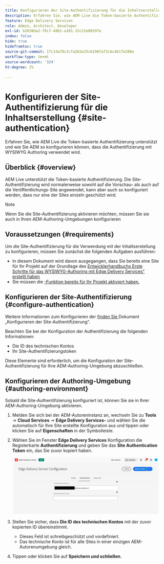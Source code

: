 ```yaml
---
title: Konfigurieren der Site-Authentifizierung für die Inhaltserstellung
description: Erfahren Sie, wie AEM Live die Token-basierte Authentifizierung unterstützt und wie Sie AEM so konfigurieren können, dass die Authentifizierung mit WYSIWYG Authoring verwendet wird.
feature: Edge Delivery Services
role: Admin, Architect, Developer
exl-id: b2838da2-79c7-49b1-a101-15c21e80197e
index: false
hide: true
hidefromtoc: true
source-git-commit: 17c14a78c2cfa262e25c6196fa73c6c4b17e200a
workflow-type: tm+mt
source-wordcount: '324'
ht-degree: 2%

---
```


# Konfigurieren der Site-Authentifizierung für die Inhaltserstellung {#site-authentication}

Erfahren Sie, wie AEM Live die Token-basierte Authentifizierung unterstützt und wie Sie AEM so konfigurieren können, dass die Authentifizierung mit WYSIWYG Authoring verwendet wird.

## Überblick {#overview}

AEM Live unterstützt die Token-basierte Authentifizierung. Die Site-Authentifizierung wird normalerweise sowohl auf die Vorschau- als auch auf die Veröffentlichungs-Site angewendet, kann aber auch so konfiguriert werden, dass nur eine der Sites einzeln geschützt wird.

>[!NOTE]
>
>Wenn Sie die Site-Authentifizierung aktivieren möchten, müssen Sie sie auch in Ihren AEM-Authoring-Umgebungen konfigurieren

## Voraussetzungen {#requirements}

Um die Site-Authentifizierung für die Verwendung mit der Inhaltserstellung zu konfigurieren, müssen Sie zunächst die folgenden Aufgaben ausführen:

* In diesem Dokument wird davon ausgegangen, dass Sie bereits eine Site für Ihr Projekt auf der Grundlage des [Entwicklerhandbuchs Erste Schritte für das WYSIWYG-Authoring mit Edge Delivery Services&quot; erstellt haben](/help/edge/wysiwyg-authoring/edge-dev-getting-started.md)
* Sie müssen die [-Funktion bereits für Ihr Projekt aktiviert haben.](/help/edge/wysiwyg-authoring/repoless.md)

## Konfigurieren der Site-Authentifizierung {#configure-authentication}

Weitere Informationen zum Konfigurieren der [ finden Sie ](https://www.aem.live/docs/authentication-setup-site) Dokument „Konfigurieren der Site-Authentifizierung“.

Beachten Sie bei der Konfiguration der Authentifizierung die folgenden Informationen:

* Die ID des technischen Kontos
* Ihr Site-Authentifizierungstoken

Diese Elemente sind erforderlich, um die Konfiguration der Site-Authentifizierung für Ihre AEM-Authoring-Umgebung abzuschließen.

## Konfigurieren der Authoring-Umgebung {#authoring-environment}

Sobald die Site-Authentifizierung konfiguriert ist, können Sie sie in Ihrer AEM-Authoring-Umgebung aktivieren.

1. Melden Sie sich bei der AEM-Autoreninstanz an, wechseln Sie zu **Tools** -> **Cloud Services** -> **Edge Delivery Services-** und wählen Sie die automatisch für Ihre Site erstellte Konfiguration aus und tippen oder klicken Sie auf **Eigenschaften** in der Symbolleiste.
1. Wählen Sie im Fenster **Edge Delivery Services** Konfiguration die Registerkarte **Authentifizierung** und geben Sie das **Site Authentication Token** ein, das Sie zuvor kopiert haben.

   ![Edge Delivery Services-Konfiguration](/help/edge/wysiwyg-authoring/assets/site-authentication/configure-aem-author.png)

1. Stellen Sie sicher, dass **Die ID des technischen Kontos** mit der zuvor kopierten ID übereinstimmt.

   * Dieses Feld ist schreibgeschützt und vordefiniert.
   * Das technische Konto ist für alle Sites in einer einzigen AEM-Autorenumgebung gleich.

1. Tippen oder klicken Sie auf **Speichern und schließen**.
